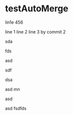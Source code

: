 # testAutoMerge


lin1e
456

line 1
line 2
line 3 by commit 2

sda

fds


asd

sdf

dsa

asd
mn

asd


asd
fsdfds

